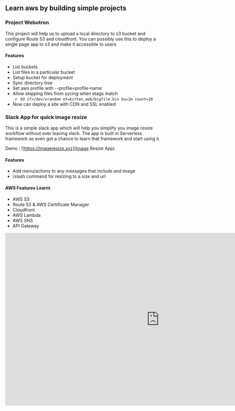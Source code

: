 ## Learn aws by building simple projects

### Project Webotron
This project will help us to upload a local directory to s3 bucket and configure Route 53 and cloudfront. You can possibly use this to deploy a single page app to s3 and make it accessible to users

#### Features

   * List buckets
   * List files in a particular bucket
   * Setup bucket for deployment
   * Sync directory tree
   * Set aws profile with --profile=profile-name
   * Allow skipping files from sycing when etags match
      * `dd if=/dev/urandom of=kitten_web/bigfile.bin bs=1m count=10`
   * Now can deploy a site with CDN and SSL enabled

### Slack App for quick image resize
This is a simple slack app which will help you simplify you image resize workflow without ever leaving slack. The app is built in Serverless framework
so even got a chance to learn that framework and start using it.

Demo : ![https://imageresize.xyz](Image Resize App)

#### Features

   * Add menu/actions to any messages that include and image
   * /slash command for resizing to a size and url

#### AWS Features Learnt

   * AWS S3
   * Route 53 & AWS Certificate Manager
   * Cloudfront
   * AWS Lambda
   * AWS SNS
   * API Gateway


<iframe width="980" height="551" src="https://www.youtube.com/embed/G4W4SUcvrfk" frameborder="0" allow="autoplay; encrypted-media" allowfullscreen></iframe>
